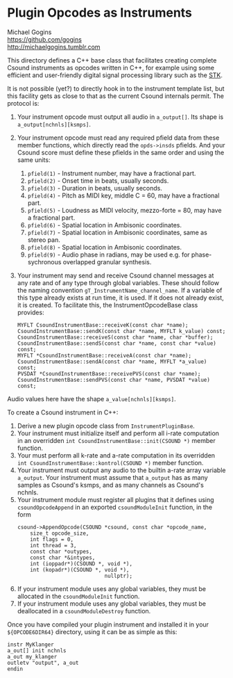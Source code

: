 # Plugin Opcodes as Instruments

Michael Gogins<br>
https://github.com/gogins<br>
http://michaelgogins.tumblr.com

This directory defines a C++ base class that facilitates creating complete Csound 
instruments as opcodes written in C++, for example using some efficient and 
user-friendly digital signal processing library such as the [STK](https://ccrma.stanford.edu/software/stk/).

It is not possible (yet?) to directly hook in to the instrument template list, 
but this facility gets as close to that as the current Csound internals 
permit. The protocol is:

1. Your instrument opcode must output all audio in `a_output[]`. Its shape is 
   `a_output[nchnls][ksmps]`.
3. Your instrument opcode must read any required pfield data from these member 
   functions, which directly read the `opds->insds` pfields. And your Csound score 
   must define these pfields in the same order and using the same units:

   1.  `pfield(1)` - Instrument number, may have a fractional part.
   2.  `pfield(2)` - Onset time in beats, usually seconds.
   2.  `pfield(3)` - Duration in beats, usually seconds.
   2.  `pfield(4)` - Pitch as MIDI key, middle C = 60, may have a fractional part.
   2.  `pfield(5)` - Loudness as MIDI velocity, mezzo-forte = 80, may have a fractional part.
   2.  `pfield(6)` - Spatial location in Ambisonic coordinates.
   2.  `pfield(7)` - Spatial location in Ambisonic coordinates, same 
       as stereo pan.
   2.  `pfield(8)` - Spatial location in Ambisonic coordinates.
   2.  `pfield(9)` - Audio phase in radians, may be used e.g. for 
        phase-sychronous overlapped granular synthesis.
        
3.  Your instrument may send and receive Csound channel messages at any rate 
    and of any type through global variables. These should follow the naming 
    convention `gT_InstrumentName_channel_name`. If a variable of this type 
    already exists at run time, it is used. If it does not already exist, it 
    is created. To facilitate this, the InstrumentOpcodeBase class provides:
    ```   
    MYFLT CsoundInstrumentBase::receiveK(const char *name);
    CsoundInstrumentBase::sendK(const char *name, MYFLT k_value) const;
    CsoundInstrumentBase::receiveS(const char *name, char *buffer);
    CsoundInstrumentBase::sendS(const char *name, const char *value) const;
    MYFLT *CsoundInstrumentBase::receiveA(const char *name);
    CsoundInstrumentBase::sendA(const char *name, MYFLT *a_value) const;
    PVSDAT *CsoundInstrumentBase::receivePVS(const char *name);
    CsoundInstrumentBase::sendPVS(const char *name, PVSDAT *value) const;
    ```   
Audio values here have the shape `a_value[nchnls][ksmps]`.

To create a Csound instrument in C++:

1.  Derive a new plugin opcode class from `InstrumentPluginBase`. 
2.  Your instrument must initialize itself and perform all i-rate computation  
    in an overridden `int CsoundInstrumentBase::init(CSOUND *)` member function.
3.  Your must perform all k-rate and a-rate computation in its overridden 
    `int CsoundInstrumentBase::kontrol(CSOUND *)` member function.
5.  Your instrument must output any audio to the builtin a-rate array variable 
    `a_output`. Your instrument must assume that `a_output` has as many samples 
    as Csound's ksmps, and as many channels as Csound's nchnls.
5.  Your instrument module must register all plugins that it defines using 
    `csoundOpcodeAppend` in an exported `csoundModuleInit` function, in the form 
    ```
    csound->AppendOpcode(CSOUND *csound, const char *opcode_name,
        size_t opcode_size, 
        int flags = 0,
        int thread = 3, 
        const char *outypes, 
        const char *&intypes,
        int (ioppadr*)(CSOUND *, void *),
        int (kopadr*)(CSOUND *, void *),
                                nullptr);
    ```
7.  If your instrument module uses any global variables, they must be allocated 
    in the `csoundModuleInit` function.
8.  If your instrument module uses any global variables, they must be deallocated 
    in a `csoundModuleDestroy` function.
    
Once you have compiled your plugin instrument and installed it in your 
`${OPCODE6DIR64}` directory, using it can be as simple as this:
```
instr MyKlanger
a_out[] init nchnls
a_out my_klanger
outletv "output", a_out
endin
```
